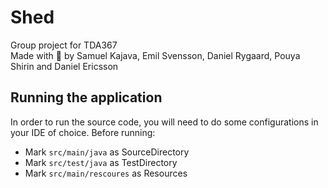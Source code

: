 # Shed
Group project for TDA367   
Made with 💚 by Samuel Kajava, Emil Svensson, Daniel Rygaard, Pouya Shirin and Daniel Ericsson

## Running the application
In order to run the source code, you will need to do some configurations in your IDE of choice.
Before running:
- Mark `src/main/java` as SourceDirectory
- Mark `src/test/java` as TestDirectory
- Mark `src/main/rescoures` as Resources
